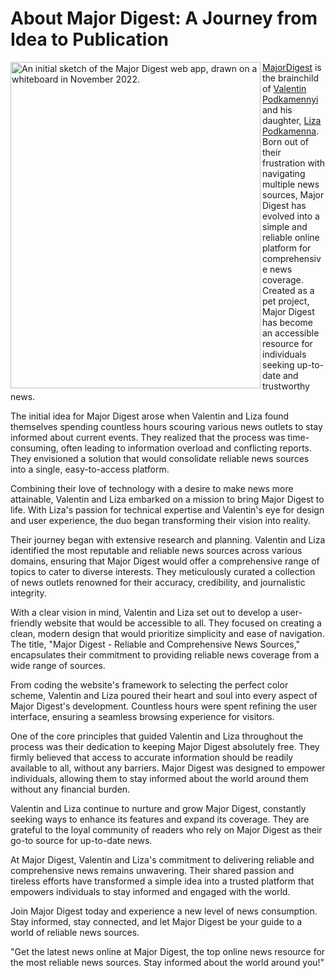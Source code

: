 # About Major Digest: A Journey from Idea to Publication

<img src="https://majordigest.com/assets/images/major-digest-initial-sketch-2022-400px.jpg" alt="An initial sketch of the Major Digest web app, drawn on a whiteboard in November 2022." title="An initial sketch of the Major Digest web app, drawn on a whiteboard in November 2022." align="left" itemprop="image" width="400" height="522" referrerpolicy="no-referrer">

[MajorDigest](https://majordigest.com/) is the brainchild of [Valentin Podkamennyi](https://github.com/vpodk) and his daughter, [Liza Podkamenna](https://github.com/lizapodk). Born out of their frustration with navigating multiple news sources, Major Digest has evolved into a simple and reliable online platform for comprehensive news coverage. Created as a pet project, Major Digest has become an accessible resource for individuals seeking up-to-date and trustworthy news.

The initial idea for Major Digest arose when Valentin and Liza found themselves spending countless hours scouring various news outlets to stay informed about current events. They realized that the process was time-consuming, often leading to information overload and conflicting reports. They envisioned a solution that would consolidate reliable news sources into a single, easy-to-access platform.

Combining their love of technology with a desire to make news more attainable, Valentin and Liza embarked on a mission to bring Major Digest to life. With Liza's passion for technical expertise and Valentin's eye for design and user experience, the duo began transforming their vision into reality.

Their journey began with extensive research and planning. Valentin and Liza identified the most reputable and reliable news sources across various domains, ensuring that Major Digest would offer a comprehensive range of topics to cater to diverse interests. They meticulously curated a collection of news outlets renowned for their accuracy, credibility, and journalistic integrity.

With a clear vision in mind, Valentin and Liza set out to develop a user-friendly website that would be accessible to all. They focused on creating a clean, modern design that would prioritize simplicity and ease of navigation. The title, "Major Digest - Reliable and Comprehensive News Sources," encapsulates their commitment to providing reliable news coverage from a wide range of sources.

From coding the website's framework to selecting the perfect color scheme, Valentin and Liza poured their heart and soul into every aspect of Major Digest's development. Countless hours were spent refining the user interface, ensuring a seamless browsing experience for visitors.

One of the core principles that guided Valentin and Liza throughout the process was their dedication to keeping Major Digest absolutely free. They firmly believed that access to accurate information should be readily available to all, without any barriers. Major Digest was designed to empower individuals, allowing them to stay informed about the world around them without any financial burden.

Valentin and Liza continue to nurture and grow Major Digest, constantly seeking ways to enhance its features and expand its coverage. They are grateful to the loyal community of readers who rely on Major Digest as their go-to source for up-to-date news.

At Major Digest, Valentin and Liza's commitment to delivering reliable and comprehensive news remains unwavering. Their shared passion and tireless efforts have transformed a simple idea into a trusted platform that empowers individuals to stay informed and engaged with the world.

Join Major Digest today and experience a new level of news consumption. Stay informed, stay connected, and let Major Digest be your guide to a world of reliable news sources.

"Get the latest news online at Major Digest, the top online news resource for the most reliable news sources. Stay informed about the world around you!"

<!---
MajorDigest/MajorDigest is a ✨ special ✨ repository because its `README.md` (this file) appears on your GitHub profile.
You can click the Preview link to take a look at your changes.
--->
